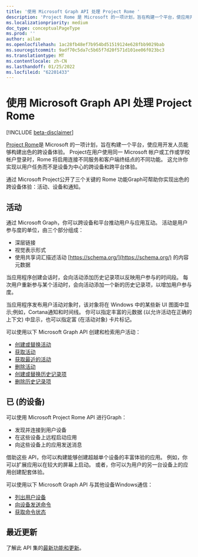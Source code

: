 ```yaml
---
title: '使用 Microsoft Graph API 处理 Project Rome '
description: 'Project Rome 是 Microsoft 的一项计划，旨在构建一个平台，使应用开发人员能够构建出色的跨设备体验。 Project在用户使用同一 Microsoft 帐户或工作或学校帐户登录时，Rome 将启用连接不同服务和客户端终结点的不同功能。 这允许你实现以用户任务而不是设备为中心的跨设备和跨平台体验。 '
ms.localizationpriority: medium
doc_type: conceptualPageType
ms.prod: ''
author: ailae
ms.openlocfilehash: 1ac28fb48ef7b954bd51519124e628fbb9029bab
ms.sourcegitcommit: 9adf70c5da7c5b65f7d20f571d101ee06f023bc3
ms.translationtype: MT
ms.contentlocale: zh-CN
ms.lasthandoff: 01/25/2022
ms.locfileid: "62201433"
---
```

# <a name="use-the-microsoft-graph-api-to-work-with-project-rome"></a>使用 Microsoft Graph API 处理 Project Rome

[!INCLUDE [beta-disclaimer](../../includes/beta-disclaimer.md)]

[Project Rome](https://developer.microsoft.com/en-us/windows/project-rome)是 Microsoft 的一项计划，旨在构建一个平台，使应用开发人员能够构建出色的跨设备体验。 Project在用户使用同一 Microsoft 帐户或工作或学校帐户登录时，Rome 将启用连接不同服务和客户端终结点的不同功能。 这允许你实现以用户任务而不是设备为中心的跨设备和跨平台体验。

通过 Microsoft Project公开了三个关键的 Rome 功能Graph可帮助你实现出色的跨设备体验：活动、设备和通知。

## <a name="activities"></a>活动

通过 Microsoft Graph，你可以跨设备和平台推动用户与应用互动。 活动是用户参与度的单位，由三个部分组成：

- 深层链接
- 视觉表示形式
- 使用共享词汇描述活动 [https://schema.org/](https://schema.org/) 的内容元数据

当应用程序创建会话时，会向活动添加历史记录项以反映用户参与的时间段。 每次用户重新参与某个活动时，会向活动添加一个新的历史记录项，以增加用户参与度。

当应用程序发布用户活动对象时，该对象将在 Windows 中的某些新 UI 图面中显示;例如，Cortana通知和时间线。 你可以指定丰富的元数据 (以允许活动在正确的上下文) 中显示，也可以指定富 (在活动对象) 卡片标记。 [](https://adaptivecards.io/)

可以使用以下 Microsoft Graph API 创建和检索用户活动：

- [创建或替换活动](../api/projectrome-put-activity.md)
- [获取活动](../api/projectrome-get-activities.md)
- [获取最近的活动](../api/projectrome-get-recent-activities.md)
- [删除活动](../api/projectrome-delete-activity.md)
- [创建或替换历史记录项](../api/projectrome-put-historyitem.md)
- [删除历史记录项](../api/projectrome-delete-historyitem.md)

## <a name="devices-deprecated"></a>已 (的设备) 

可以使用 Microsoft Project Rome API 进行Graph：

- 发现并连接到用户设备
- 在这些设备上远程启动应用
- 向这些设备上的应用发送消息

借助这些 API，你可以构建能够创建超越单个设备的丰富体验的应用。 例如，你可以扩展应用以在较大的屏幕上启动。 或者，你可以为用户的另一台设备上的应用创建配套体验。

可以使用以下 Microsoft Graph API 与其他设备Windows通信：

- [列出用户设备](../api/user-list-devices.md)
- [向设备发送命令](../api/send-device-command.md)
- [获取命令状态](../api/get-device-command-status.md)

## <a name="whats-new"></a>最近更新
了解此 API 集的[最新功能和更新](/graph/whats-new-overview)。

